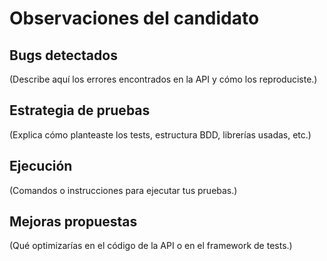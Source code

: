 # Observaciones del candidato

## Bugs detectados
(Describe aquí los errores encontrados en la API y cómo los reproduciste.)

## Estrategia de pruebas
(Explica cómo planteaste los tests, estructura BDD, librerías usadas, etc.)

## Ejecución
(Comandos o instrucciones para ejecutar tus pruebas.)

## Mejoras propuestas
(Qué optimizarías en el código de la API o en el framework de tests.)